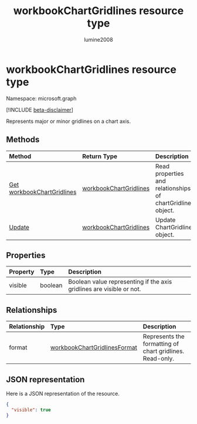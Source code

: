 ﻿---
title: "workbookChartGridlines resource type"
description: "Represents major or minor gridlines on a chart axis."
author: "lumine2008"
localization_priority: Normal
ms.prod: "excel"
doc_type: resourcePageType
---

# workbookChartGridlines resource type

Namespace: microsoft.graph

[!INCLUDE [beta-disclaimer](../../includes/beta-disclaimer.md)]

Represents major or minor gridlines on a chart axis.

## Methods

| Method                                                     | Return Type                                         | Description                                                 |
| :--------------------------------------------------------- | :-------------------------------------------------- | :---------------------------------------------------------- |
| [Get workbookChartGridlines](../api/chartgridlines-get.md) | [workbookChartGridlines](workbookchartgridlines.md) | Read properties and relationships of chartGridlines object. |
| [Update](../api/chartgridlines-update.md)                  | [workbookChartGridlines](workbookchartgridlines.md) | Update ChartGridlines object.                               |

## Properties

| Property | Type    | Description                                                          |
| :------- | :------ | :------------------------------------------------------------------- |
| visible  | boolean | Boolean value representing if the axis gridlines are visible or not. |

## Relationships

| Relationship | Type                                                            | Description                                              |
| :----------- | :-------------------------------------------------------------- | :------------------------------------------------------- |
| format       | [workbookChartGridlinesFormat](workbookchartgridlinesformat.md) | Represents the formatting of chart gridlines. Read-only. |

## JSON representation

Here is a JSON representation of the resource.

<!-- {
  "blockType": "resource",
  "baseType": "microsoft.graph.entity",
  "optionalProperties": [

  ],
  "@odata.type": "microsoft.graph.workbookChartGridlines"
}-->

```json
{
  "visible": true
}

```

<!-- uuid: 8fcb5dbc-d5aa-4681-8e31-b001d5168d79
2015-10-25 14:57:30 UTC -->

<!--
{
  "type": "#page.annotation",
  "description": "ChartGridlines resource",
  "keywords": "",
  "section": "documentation",
  "tocPath": "",
  "suppressions": []
}
-->
